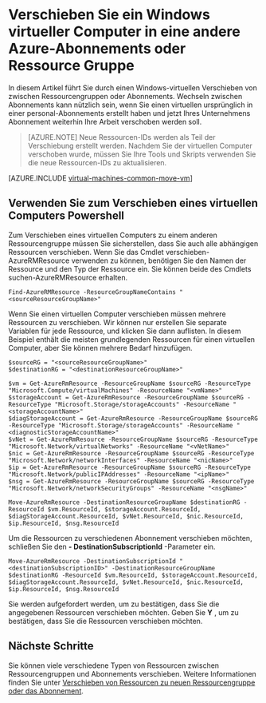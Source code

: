 <properties
    pageTitle="Verschieben eines Windows virtueller Computer | Microsoft Azure"
    description="Verschieben Sie einen Windows-virtuellen in eine andere Azure-Abonnements oder Ressource Gruppe im Bereitstellungsmodell Ressourcenmanager."
    services="virtual-machines-windows"
    documentationCenter=""
    authors="cynthn"
    manager="timlt"
    editor=""
    tags="azure-resource-manager"/>

<tags
    ms.service="virtual-machines-windows"
    ms.workload="infrastructure-services"
    ms.tgt_pltfrm="na"
    ms.devlang="na"
    ms.topic="article"
    ms.date="08/08/2016"
    ms.author="cynthn"/>

    


# <a name="move-a-windows-vm-to-another-azure-subscription-or-resource-group"></a>Verschieben Sie ein Windows virtueller Computer in eine andere Azure-Abonnements oder Ressource Gruppe 

In diesem Artikel führt Sie durch einen Windows-virtuellen Verschieben von zwischen Ressourcengruppen oder Abonnements. Wechseln zwischen Abonnements kann nützlich sein, wenn Sie einen virtuellen ursprünglich in einer personal-Abonnements erstellt haben und jetzt Ihres Unternehmens Abonnement weiterhin Ihre Arbeit verschoben werden soll.

> [AZURE.NOTE] Neue Ressourcen-IDs werden als Teil der Verschiebung erstellt werden. Nachdem Sie der virtuellen Computer verschoben wurde, müssen Sie Ihre Tools und Skripts verwenden Sie die neue Ressourcen-IDs zu aktualisieren. 


[AZURE.INCLUDE [virtual-machines-common-move-vm](../../includes/virtual-machines-common-move-vm.md)]


## <a name="use-powershell-to-move-a-vm"></a>Verwenden Sie zum Verschieben eines virtuellen Computers Powershell

Zum Verschieben eines virtuellen Computers zu einem anderen Ressourcengruppe müssen Sie sicherstellen, dass Sie auch alle abhängigen Ressourcen verschieben. Wenn Sie das Cmdlet verschieben-AzureRMResource verwenden zu können, benötigen Sie den Namen der Ressource und den Typ der Ressource ein. Sie können beide des Cmdlets suchen-AzureRMResource erhalten.

    Find-AzureRMResource -ResourceGroupNameContains "<sourceResourceGroupName>"
    

Wenn Sie einen virtuellen Computer verschieben müssen mehrere Ressourcen zu verschieben. Wir können nur erstellen Sie separate Variablen für jede Ressource, und klicken Sie dann auflisten. In diesem Beispiel enthält die meisten grundlegenden Ressourcen für einen virtuellen Computer, aber Sie können mehrere Bedarf hinzufügen.

    $sourceRG = "<sourceResourceGroupName>"
    $destinationRG = "<destinationResourceGroupName>"
    
    $vm = Get-AzureRmResource -ResourceGroupName $sourceRG -ResourceType "Microsoft.Compute/virtualMachines" -ResourceName "<vmName>"
    $storageAccount = Get-AzureRmResource -ResourceGroupName $sourceRG -ResourceType "Microsoft.Storage/storageAccounts" -ResourceName "<storageAccountName>"
    $diagStorageAccount = Get-AzureRmResource -ResourceGroupName $sourceRG -ResourceType "Microsoft.Storage/storageAccounts" -ResourceName "<diagnosticStorageAccountName>"
    $vNet = Get-AzureRmResource -ResourceGroupName $sourceRG -ResourceType "Microsoft.Network/virtualNetworks" -ResourceName "<vNetName>"
    $nic = Get-AzureRmResource -ResourceGroupName $sourceRG -ResourceType "Microsoft.Network/networkInterfaces" -ResourceName "<nicName>"
    $ip = Get-AzureRmResource -ResourceGroupName $sourceRG -ResourceType "Microsoft.Network/publicIPAddresses" -ResourceName "<ipName>"
    $nsg = Get-AzureRmResource -ResourceGroupName $sourceRG -ResourceType "Microsoft.Network/networkSecurityGroups" -ResourceName "<nsgName>"
    
    Move-AzureRmResource -DestinationResourceGroupName $destinationRG -ResourceId $vm.ResourceId, $storageAccount.ResourceId, $diagStorageAccount.ResourceId, $vNet.ResourceId, $nic.ResourceId, $ip.ResourceId, $nsg.ResourceId

Um die Ressourcen zu verschiedenen Abonnement verschieben möchten, schließen Sie den **- DestinationSubscriptionId** -Parameter ein. 

    Move-AzureRmResource -DestinationSubscriptionId "<destinationSubscriptionID>" -DestinationResourceGroupName $destinationRG -ResourceId $vm.ResourceId, $storageAccount.ResourceId, $diagStorageAccount.ResourceId, $vNet.ResourceId, $nic.ResourceId, $ip.ResourceId, $nsg.ResourceId



Sie werden aufgefordert werden, um zu bestätigen, dass Sie die angegebenen Ressourcen verschieben möchten. Geben Sie **Y** , um zu bestätigen, dass Sie die Ressourcen verschieben möchten.

  
## <a name="next-steps"></a>Nächste Schritte

Sie können viele verschiedene Typen von Ressourcen zwischen Ressourcengruppen und Abonnements verschieben. Weitere Informationen finden Sie unter [Verschieben von Ressourcen zu neuen Ressourcengruppe oder das Abonnement](../resource-group-move-resources.md).    